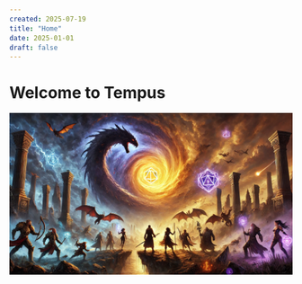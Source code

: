 ```yaml
---
created: 2025-07-19
title: "Home"
date: 2025-01-01
draft: false
---
```


# Welcome to Tempus

![tempus_cover.webp](/images/tempus_cover.webp)